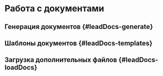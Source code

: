 # Работа с документами

## Генерация документов {#leadDocs-generate}

## Шаблоны документов {#leadDocs-templates}


## Загрузка дополнительных файлов {#leadDocs-loadDocs}


